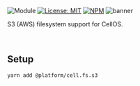 ![Module](https://img.shields.io/badge/%40platform-cell.fs.s3-%23EA4E7E.svg)
[![License: MIT](https://img.shields.io/badge/license-MIT-blue.svg)](https://opensource.org/licenses/MIT)
[![NPM](https://img.shields.io/npm/v/@platform/cell.fs.s3.svg?colorB=blue&style=flat)](https://www.npmjs.com/package/@platform/cell.fs.s3)
![banner](https://user-images.githubusercontent.com/185555/77022336-3a54f280-69ee-11ea-961e-a7dbde6de536.png)

S3 (AWS) filesystem support for CellOS.

<p>&nbsp;</p>

## Setup

    yarn add @platform/cell.fs.s3

<p>&nbsp;</p>
<p>&nbsp;</p>
